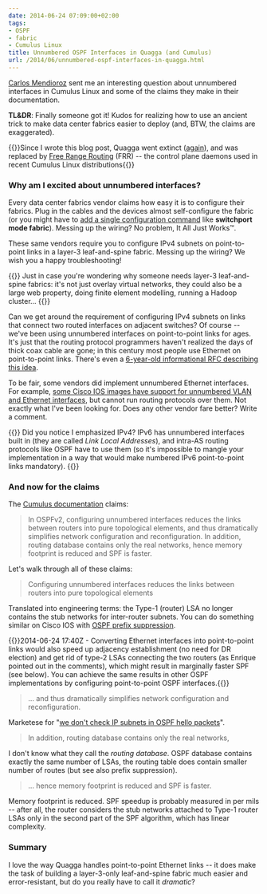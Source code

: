 ```yaml
---
date: 2014-06-24 07:09:00+02:00
tags:
- OSPF
- fabric
- Cumulus Linux
title: Unnumbered OSPF Interfaces in Quagga (and Cumulus)
url: /2014/06/unnumbered-ospf-interfaces-in-quagga.html
---
```

[Carlos Mendioroz](https://ar.linkedin.com/pub/carlos-g-mendioroz/1/85/723) sent me an interesting question about unnumbered interfaces in Cumulus Linux and some of the claims they make in their documentation.

**TL&DR**: Finally someone got it! Kudos for realizing how to use an ancient trick to make data center fabrics easier to deploy (and, BTW, the claims are exaggerated).
<!--more-->
{{<note update>}}Since I wrote this blog post, Quagga went extinct ([again](https://en.wikipedia.org/wiki/Quagga)), and was replaced by [Free Range Routing](https://en.wikipedia.org/wiki/FRRouting) (FRR) -- the control plane daemons used in recent Cumulus Linux distributions{{</note>}}
### Why am I excited about unnumbered interfaces?

Every data center fabrics vendor claims how easy it is to configure their fabrics. Plug in the cables and the devices almost self-configure the fabric (or you might have to [add a single configuration command](http://www.cisco.com/c/en/us/td/docs/switches/datacenter/nexus5000/sw/fabricpath/513_n1_1/N5K_FabricPath_Configuration_Guide/fp_n5k_interfaces.html) like **switchport mode fabric**). Messing up the wiring? No problem, It All Just Works™.

These same vendors require you to configure IPv4 subnets on point-to-point links in a layer-3 leaf-and-spine fabric. Messing up the wiring? We wish you a happy troubleshooting!

{{<note info>}}
Just in case you're wondering why someone needs layer-3 leaf-and-spine fabrics: it's not just overlay virtual networks, they could also be a large web property, doing finite element modelling, running a Hadoop cluster...
{{</note>}}

Can we get around the requirement of configuring IPv4 subnets on links that connect two routed interfaces on adjacent switches? Of course -- we've been using unnumbered interfaces on point-to-point links for ages. It's just that the routing protocol programmers haven't realized the days of thick coax cable are gone; in this century most people use Ethernet on point-to-point links. There's even a [6-year-old informational RFC describing this idea](http://tools.ietf.org/rfc/rfc5309).

To be fair, some vendors did implement unnumbered Ethernet interfaces. For example, [some Cisco IOS images have support for unnumbered VLAN and Ethernet interfaces](http://www.cisco.com/c/en/us/td/docs/switches/lan/catalyst4500/15-1-2/XE_340/configuration/guide/config/unnumber.html#wp1083666), but cannot run routing protocols over them. Not exactly what I've been looking for. Does any other vendor fare better? Write a comment.

{{<note>}}
Did you notice I emphasized IPv4? IPv6 has unnumbered interfaces built in (they are called *Link Local Addresses*), and intra-AS routing protocols like OSPF have to use them (so it's impossible to mangle your implementation in a way that would make numbered IPv6 point-to-point links mandatory).
{{</note>}}

### And now for the claims

The [Cumulus documentation](http://cumulusnetworks.com/docs/2.0/user-guide/layer_3/ospf.html#configuration-tip-unnumbered-interfaces) claims:

> In OSPFv2, configuring unnumbered interfaces reduces the links between routers into pure topological elements, and thus dramatically simplifies network configuration and reconfiguration. In addition, routing database contains only the real networks, hence memory footprint is reduced and SPF is faster.

Let's walk through all of these claims:

> Configuring unnumbered interfaces reduces the links between routers into pure topological elements

Translated into engineering terms: the Type-1 (router) LSA no longer contains the stub networks for inter-router subnets. You can do something similar on Cisco IOS with [OSPF prefix suppression](http://www.cisco.com/c/en/us/td/docs/ios/12_4t/12_4t15/ht_osmch.html).

{{<note update>}}2014-06-24 17:40Z - Converting Ethernet interfaces into point-to-point links would also speed up adjacency establishment (no need for DR election) and get rid of type-2 LSAs connecting the two routers (as Enrique pointed out in the comments), which might result in marginally faster SPF (see below). You can achieve the same results in other OSPF implementations by configuring point-to-point OSPF interfaces.{{</note>}}

> ... and thus dramatically simplifies network configuration and reconfiguration.

Marketese for "[we don't check IP subnets in OSPF hello packets](https://blog.ipspace.net/2008/10/ospf-ignores-subnet-mask-mismatch-on.html)".

> In addition, routing database contains only the real networks,

I don't know what they call the *routing database*. OSPF database contains exactly the same number of LSAs, the routing table does contain smaller number of routes (but see also prefix suppression).

> ... hence memory footprint is reduced and SPF is faster.

Memory footprint is reduced. SPF speedup is probably measured in per mils -- after all, the router considers the stub networks attached to Type-1 router LSAs only in the second part of the SPF algorithm, which has linear complexity.

### Summary

I love the way Quagga handles point-to-point Ethernet links -- it does make the task of building a layer-3-only leaf-and-spine fabric much easier and error-resistant, but do you really have to call it *dramatic*?
